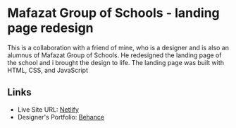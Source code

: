# Mafazat Group of Schools - landing page redesign

This is a collaboration with a friend of mine, who is a designer and is also an alumnus of Mafazat Group of Schools. He redesigned the landing page of the school and i brought the design to life. The landing page was built with HTML, CSS, and JavaScript


## Links

- Live Site URL: [Netlify](https://mafazatredesignbydareyandtoyeeb.netlify.app/)
- Designer's Portfolio: [Behance](https://www.behance.net/dareyuix)